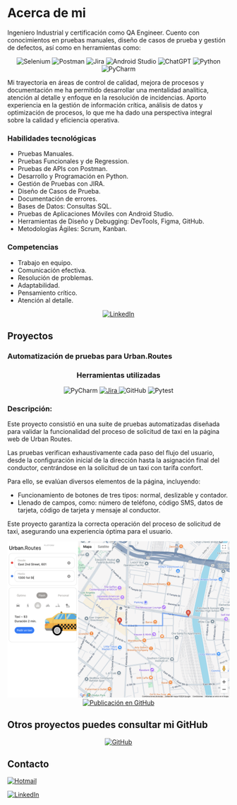 # Acerca de mi

Ingeniero Industrial y certificación como QA Engineer. Cuento con conocimientos en pruebas manuales, diseño de casos de prueba y gestión de defectos, así como en herramientas como:


<div align="center">
    <img src="https://img.shields.io/badge/Selenium-43B02A?style=for-the-badge&logo=selenium&logoColor=white" alt="Selenium">
    <img src="https://img.shields.io/badge/Postman-FF6C37?style=for-the-badge&logo=postman&logoColor=white" alt="Postman">
    <img src="https://img.shields.io/badge/Jira-0052CC?style=for-the-badge&logo=jira&logoColor=white" alt="Jira">
    <img src="https://img.shields.io/badge/Android_Studio-3DDC84?style=for-the-badge&logo=android-studio&logoColor=white" alt="Android Studio">
    <img src="https://img.shields.io/badge/ChatGPT-008C6C?style=for-the-badge&logo=openai&logoColor=white" alt="ChatGPT">
    <img src="https://img.shields.io/badge/Python-3776AB?style=for-the-badge&logo=python&logoColor=white" alt="Python">
    <img src="https://img.shields.io/badge/PyCharm-000000?style=for-the-badge&logo=pycharm&logoColor=white" alt="PyCharm">
</div>



Mi trayectoria en áreas de control de calidad, mejora de procesos y documentación me ha permitido desarrollar una mentalidad analítica, atención al detalle y enfoque en la resolución de incidencias. Aporto experiencia en la gestión de información crítica, análisis de datos y optimización de procesos, lo que me ha dado una perspectiva integral sobre la calidad y eficiencia operativa.


### Habilidades tecnológicas

- Pruebas Manuales.
- Pruebas Funcionales y de Regression.
- Pruebas de APIs con Postman.
- Desarrollo y Programación en Python.
- Gestión de Pruebas con JIRA.
- Diseño de Casos de Prueba.
- Documentación de errores.
- Bases de Datos: Consultas SQL.
- Pruebas de Aplicaciones Móviles con Android Studio.
- Herramientas de Diseño y Debugging: DevTools, Figma, GitHub.
- Metodologías Ágiles: Scrum, Kanban.


### Competencias

- Trabajo en equipo.
- Comunicación efectiva.
- Resolución de problemas.
- Adaptabilidad.
- Pensamiento crítico.
- Atención al detalle.

<div align="center">
  <a href="https://www.linkedin.com/in/rafael-zermeno" target="_blank">
    <img src="https://img.shields.io/badge/linkedin-%230077B5.svg?style=for-the-badge&logo=linkedin&logoColor=white" alt="LinkedIn">
  </a>
</div>

## Proyectos

### Automatización de pruebas para Urban.Routes

<div align="center">
    <h3>Herramientas utilizadas</h3>
    <img src="https://img.shields.io/badge/pycharm-143?style=for-the-badge&logo=pycharm&logoColor=black&color=black&labelColor=green" alt="PyCharm">
    <a href="https://www.atlassian.com/software/jira">
        <img src="https://img.shields.io/badge/Jira-0052CC?style=for-the-badge&logo=jira&logoColor=white" alt="Jira">
    </a>
    <img src="https://img.shields.io/badge/github-%23121011.svg?style=for-the-badge&logo=github&logoColor=white" alt="GitHub">
    <img src="https://img.shields.io/badge/pytest-%23ffffff.svg?style=for-the-badge&logo=pytest&logoColor=2f9fe3" alt="Pytest">
</div>

### Descripción:

Este proyecto consistió en una suite de pruebas automatizadas diseñada para validar la funcionalidad del proceso de solicitud de taxi en la página web de Urban Routes.

Las pruebas verifican exhaustivamente cada paso del flujo del usuario, desde la configuración inicial de la dirección hasta la asignación final del conductor, centrándose en la solicitud de un taxi con tarifa confort.

Para ello, se evalúan diversos elementos de la página, incluyendo:

-	Funcionamiento de botones de tres tipos: normal, deslizable y contador.
-	Llenado de campos, como: número de teléfono, código SMS, datos de tarjeta, código de tarjeta y mensaje al conductor.

Este proyecto garantiza la correcta operación del proceso de solicitud de taxi, asegurando una experiencia óptima para el usuario.

<a href="https://github.com/RafaelZeCe83/qa-project-Urban-Routes-es/blob/master/Urban%20Routes.png" target="_blank">
  <img src="https://github.com/RafaelZeCe83/qa-project-Urban-Routes-es/blob/master/Urban%20Routes.png" alt="Test example image">
</a>


<div style="width: 100%; display: flex; justify-content: center;">
  <a href="https://github.com/RafaelZeCe83/qa-project-Urban-Routes-es" target="_blank">
    <img src="https://img.shields.io/badge/Publicación-000?style=for-the-badge&logo=github&logoColor=white" alt="Publicación en GitHub">
  </a>
</div>


## Otros proyectos puedes consultar mi GitHub

<div align="center">
  <a href="https://github.com/RafaelZeCe83">
    <img src="https://img.shields.io/badge/GitHub-000000?style=for-the-badge&logo=github&logoColor=white" alt="GitHub">
  </a>
</div>

## Contacto
[![Hotmail](https://img.shields.io/badge/Hotmail-0078D4?style=for-the-badge&logo=microsoft-outlook&logoColor=white)](mailto:razc83@hotmail.com)


<a href="https://www.linkedin.com/in/rafael-zermeno" target="_blank">
    <img src="https://img.shields.io/badge/linkedin-%230077B5.svg?style=for-the-badge&logo=linkedin&logoColor=white" alt="LinkedIn">
</a>

        
